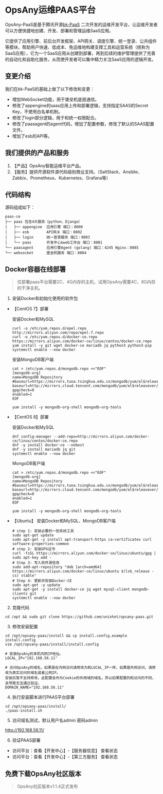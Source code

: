 # OpsAny运维PAAS平台

OpsAny-PaaS是基于腾讯开源[bk-PaaS](https://github.com/Tencent/bk-PaaS) 二次开发的运维开发平台，让运维开发者可以方便快捷地创建、开发、部署和管理运维SaaS应用。

它提供了应用引擎、前后台开发框架、API网关、调度引擎、统一登录、公共组件等模块，帮助用户快速、低成本、免运维地构建支撑工具和运营系统（统称为SaaS应用），它为一个SaaS应用从创建到部署，再到后续的维护管理提供了完善的自动化和自助化服务，从而使开发者可以集中精力关注SaaS应用的逻辑开发。

## 变更介绍

我们在bk-PaaS的基础上做了以下修改和变更：

- 增加WebSocket功能，用于堡垒机底层通信。
- 修改了appengine的saas应用上传和部署逻辑，支持指定SAAS的Secret Key，不使用白名单机制。
- 修改了login部分逻辑，用于和统一权限配合。
- 修改了paasagent的agent代码，增加了配置参数，修改了默认的SAAS配置文件。
- 增加了esb的API等。

## 我们提供的产品和服务


1. 【产品】OpsAny智能运维平台产品。
2. 【服务】提供开源软件源代码级别商业支持。（SaltStack、Ansible、Zabbix、Prometheus、Kubernetes、Grafana等）

## 代码结构

源码组成如下：

```
paas-ce
├── paas 包含4大服务（python、Django）
│   ├── appengine  应用引擎 端口：8000
│   ├── esb        API网关 端口：8002
│   ├── login      统一登录服务 端口：8003
│   └── paas       开发中心&web工作台 端口：8001
└── paasagent      应用引擎Agent (golang) 端口：4245 Nginx：8085
└── websocket      堡垒机服务 端口：8004
```

## Docker容器在线部署

> 仅部署paas平台需要2C、4G内存的主机，试用OpsAny需要4C、8G内存的干净主机。

1. 安装Docker和初始化使用的软件包

- 【CentOS 7】部署

  安装Docker和MySQL

  ```
  curl -o /etc/yum.repos.d/epel.repo http://mirrors.aliyun.com/repo/epel-7.repo
  curl -o /etc/yum.repos.d/docker-ce.repo https://mirrors.aliyun.com/docker-ce/linux/centos/docker-ce.repo
  yum install -y git wget docker-ce mariadb jq python3 python3-pip
  systemctl enable --now docker
  ```

  安装MongoDB客户端

  ```
  cat > /etc/yum.repos.d/mongodb.repo <<"EOF"
  [mongodb-org]
  name=MongoDB Repository
  #baseurl=https://mirrors.tuna.tsinghua.edu.cn/mongodb/yum/el$releasever/
  baseurl=http://mirrors.cloud.tencent.com/mongodb/yum/el$releasever/
  gpgcheck=0
  enabled=1
  EOF

  yum install -y mongodb-org-shell mongodb-org-tools
  ```

- 【CentOS 8】部署

  安装Docker和MySQL

  ```
  dnf config-manager --add-repo=http://mirrors.aliyun.com/docker-ce/linux/centos/docker-ce.repo
  dnf -y install docker-ce --nobest
  dnf -y install mariadb jq git
  systemctl enable --now docker
  ```

  MongoDB客户端
  ```
  cat > /etc/yum.repos.d/mongodb.repo <<"EOF"
  [mongodb-org]
  name=MongoDB Repository
  #baseurl=https://mirrors.tuna.tsinghua.edu.cn/mongodb/yum/el$releasever/
  baseurl=http://mirrors.cloud.tencent.com/mongodb/yum/el$releasever/
  gpgcheck=0
  enabled=1
  EOF

  yum install -y mongodb-org-shell mongodb-org-tools
  ```

- 【Ubuntu】 安装Docker和MySQL、MongoDB客户端

  ```
  # step 1: 安装必要的一些系统工具
  sudo apt-get update
  sudo apt-get -y install apt-transport-https ca-certificates curl software-properties-common
  # step 2: 安装GPG证书
  curl -fsSL https://mirrors.aliyun.com/docker-ce/linux/ubuntu/gpg | sudo apt-key add -
  # Step 3: 写入软件源信息
  sudo add-apt-repository "deb [arch=amd64] https://mirrors.aliyun.com/docker-ce/linux/ubuntu $(lsb_release -cs) stable"
  # Step 4: 更新并安装Docker-CE
  sudo apt-get -y update
  sudo apt-get -y install docker-ce jq wget mysql-client mongodb-clients git
  systemctl enable --now docker
  ```

2. 克隆代码

```
cd /opt && sudo git clone https://github.com/unixhot/opsany-paas.git
```

3. 修改安装配置

```
cd /opt/opsany-paas/install && cp install.config.example install.config
vim /opt/opsany-paas/install/install.config

# 安装OpsAny的本机内网IP地址。
LOCAL_IP="192.168.56.11"

# 访问OpsAny的域名，如果是在内网访问请修改为和LOCAL_IP一样，如果是外网访问，请修改为真实访问的域名或者公网IP。
安装后暂不支持修改，此配置会作为Cookie的作用域的域名，所以如果配置的和访问的不同，会导致无法通过验证。
DOMAIN_NAME="192.168.56.11"
```

4. 执行安装脚本进行PAAS平台部署

```
cd /opt/opsany-paas/install/
./paas-install.sh 
```

5. 访问域名测试，默认用户名admin 密码admin

  http://192.168.56.11/

6. 验证PAAS部署

- 访问平台：查看【开发中心】-【服务器信息】 查看状态
- 访问平台：查看【开发中心】-【第三方服务】 查看状态


## 免费下载OpsAny社区版本

> OpsAny社区版本v1.1.4正式发布

